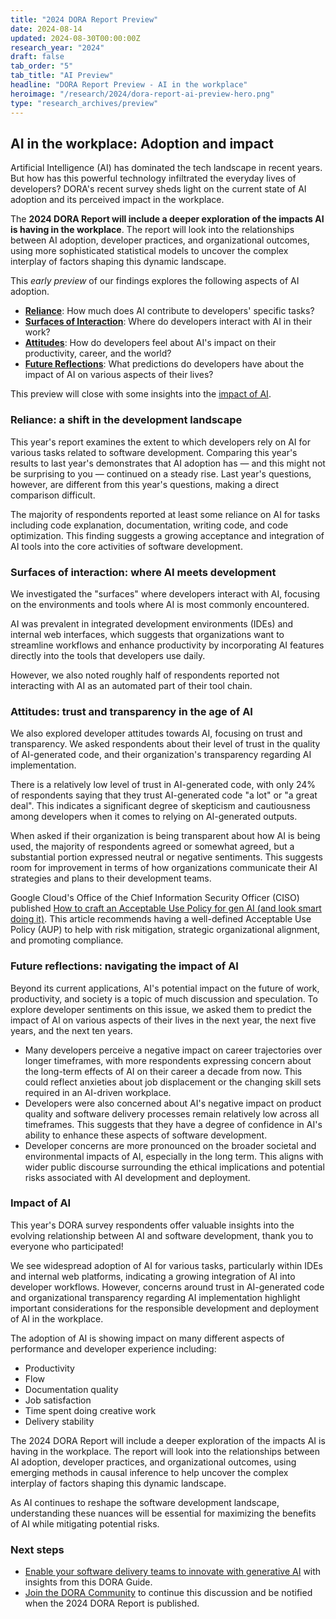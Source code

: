 ```yaml
---
title: "2024 DORA Report Preview"
date: 2024-08-14
updated: 2024-08-30T00:00:00Z
research_year: "2024"
draft: false
tab_order: "5"
tab_title: "AI Preview"
headline: "DORA Report Preview - AI in the workplace"
heroimage: "/research/2024/dora-report-ai-preview-hero.png"
type: "research_archives/preview"
---
```


## AI in the workplace: Adoption and impact

Artificial Intelligence (AI) has dominated the tech landscape in recent years. But how has this powerful technology infiltrated the everyday lives of developers? DORA's recent survey sheds light on the current state of AI adoption and its perceived impact in the workplace.

The **2024 DORA Report will include a deeper exploration of the impacts AI is having in the workplace**. The report will look into the relationships between AI adoption, developer practices, and organizational outcomes, using more sophisticated statistical models to uncover the complex interplay of factors shaping this dynamic landscape.

This _early preview_ of our findings explores the following aspects of AI adoption.

* [**Reliance**](#reliance-a-shift-in-the-development-landscape): How much does AI contribute to developers' specific tasks?
* [**Surfaces of Interaction**](#surfaces-of-interaction-where-ai-meets-development): Where do developers interact with AI in their work?
* [**Attitudes**](#attitudes-trust-and-transparency-in-the-age-of-ai): How do developers feel about AI's impact on their productivity, career, and the world?
* [**Future Reflections**](#future-reflections-navigating-the-impact-of-ai): What predictions do developers have about the impact of AI on various aspects of their lives?

This preview will close with some insights into the [impact of AI](#impact-of-ai).

### Reliance: a shift in the development landscape

This year's report examines the extent to which developers rely on AI for various tasks related to software development. Comparing this year's results to last year's demonstrates that AI adoption has — and this might not be surprising to you — continued on a steady rise.
Last year's questions, however, are different from this year's questions, making a direct comparison difficult.

The majority of respondents reported at least some reliance on AI for tasks including code explanation, documentation, writing code, and code optimization. This finding suggests a growing acceptance and integration of AI tools into the core activities of software development.

### Surfaces of interaction: where AI meets development

We investigated the "surfaces" where developers interact with AI, focusing on the environments and tools where AI is most commonly encountered.

AI was prevalent in integrated development environments (IDEs) and internal web interfaces, which suggests that organizations want to streamline workflows and enhance productivity by incorporating AI features directly into the tools that developers use daily.

However, we also noted roughly half of respondents reported not interacting with AI as an automated part of their tool chain.


### Attitudes: trust and transparency in the age of AI

We also explored developer attitudes towards AI, focusing on trust and transparency. We asked respondents about their level of trust in the quality of AI-generated code, and their organization's transparency regarding AI implementation.

There is a relatively low level of trust in AI-generated code, with only 24% of respondents saying that they trust AI-generated code "a lot" or "a great deal". This indicates a significant degree of skepticism and cautiousness among developers when it comes to relying on AI-generated outputs.

When asked if their organization is being transparent about how AI is being used, the majority of respondents agreed or somewhat agreed, but a substantial portion expressed neutral or negative sentiments. This suggests room for improvement in terms of how organizations communicate their AI strategies and plans to their development teams.


Google Cloud's Office of the Chief Information Security Officer (CISO) published [How to craft an Acceptable Use Policy for gen AI (and look smart doing it)](https://cloud.google.com/transform/how-to-craft-an-acceptable-use-policy-for-gen-ai-and-look-smart-doing-it?e=48754805). This article recommends having a well-defined Acceptable Use Policy (AUP) to help with risk mitigation, strategic organizational alignment, and promoting compliance.

### Future reflections: navigating the impact of AI
Beyond its current applications, AI's potential impact on the future of work, productivity, and society is a topic of much discussion and speculation. To explore developer sentiments on this issue, we asked them to predict the impact of AI on various aspects of their lives in the next year, the next five years, and the next ten years.

* Many developers perceive a negative impact on career trajectories over longer timeframes, with more respondents expressing concern about the long-term effects of AI on their career a decade from now. This could reflect anxieties about job displacement or the changing skill sets required in an AI-driven workplace.
* Developers were also concerned about AI's negative impact on product quality and software delivery processes remain relatively low across all timeframes. This suggests that they have a degree of confidence in AI's ability to enhance these aspects of software development.
* Developer concerns are more pronounced on the broader societal and environmental impacts of AI, especially in the long term. This aligns with wider public discourse surrounding the ethical implications and potential risks associated with AI development and deployment.

### Impact of AI

This year's DORA survey respondents offer valuable insights into the evolving relationship between AI and software development, thank you to everyone who participated!

We see widespread adoption of AI for various tasks, particularly within IDEs and internal web platforms, indicating a growing integration of AI into developer workflows. However, concerns around trust in AI-generated code and organizational transparency regarding AI implementation highlight important considerations for the responsible development and deployment of AI in the workplace.

The adoption of AI is showing impact on many different aspects of performance and developer experience including:

* Productivity
* Flow
* Documentation quality
* Job satisfaction
* Time spent doing creative work
* Delivery stability

The 2024 DORA Report will include a deeper exploration of the impacts AI is having in the workplace. The report will look into the relationships between AI adoption, developer practices, and organizational outcomes, using emerging methods in causal inference to help uncover the complex interplay of factors shaping this dynamic landscape.

As AI continues to reshape the software development landscape, understanding these nuances will be essential for maximizing the benefits of AI while mitigating potential risks.

### Next steps

* [Enable your software delivery teams to innovate with generative AI](/guides/how-to-innovate-with-generative-ai/) with insights from this DORA Guide.
* [Join the DORA Community](https://dora.community) to continue this discussion and be notified when the 2024 DORA Report is published.
